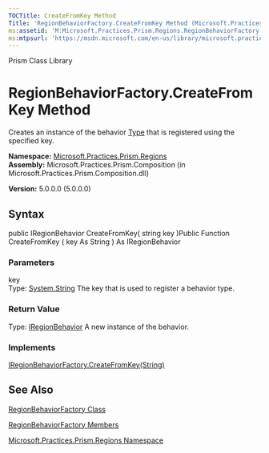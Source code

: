 ```yaml
---
TOCTitle: CreateFromKey Method
Title: 'RegionBehaviorFactory.CreateFromKey Method (Microsoft.Practices.Prism.Regions)'
ms:assetid: 'M:Microsoft.Practices.Prism.Regions.RegionBehaviorFactory.CreateFromKey(System.String)'
ms:mtpsurl: 'https://msdn.microsoft.com/en-us/library/microsoft.practices.prism.regions.regionbehaviorfactory.createfromkey(v=pandp.50)'
---
```


Prism Class Library

RegionBehaviorFactory.CreateFromKey Method
==============================================

Creates an instance of the behavior [Type](http://msdn.microsoft.com/en-us/library/42892f65) that is registered using the specified key.

**Namespace:** [Microsoft.Practices.Prism.Regions](https://msdn.microsoft.com/library/microsoft.practices.prism.regions)
**Assembly:** Microsoft.Practices.Prism.Composition (in Microsoft.Practices.Prism.Composition.dll)

**Version:** 5.0.0.0 (5.0.0.0)

## Syntax


public IRegionBehavior CreateFromKey( string key )Public Function CreateFromKey ( key As String ) As IRegionBehavior

### Parameters

key  
Type: [System.String](http://msdn.microsoft.com/en-us/library/s1wwdcbf)
The key that is used to register a behavior type.

### Return Value

Type: [IRegionBehavior](https://msdn.microsoft.com/library/microsoft.practices.prism.regions.iregionbehavior)
A new instance of the behavior.
### Implements

[IRegionBehaviorFactory.CreateFromKey(String)](https://msdn.microsoft.com/library/microsoft.practices.prism.regions.iregionbehaviorfactory.createfromkey(system.string))

See Also
--------


[RegionBehaviorFactory Class](https://msdn.microsoft.com/library/microsoft.practices.prism.regions.regionbehaviorfactory)

[RegionBehaviorFactory Members](https://msdn.microsoft.com/allmembers.t:microsoft.practices.prism.regions.regionbehaviorfactory)

[Microsoft.Practices.Prism.Regions Namespace](https://msdn.microsoft.com/library/microsoft.practices.prism.regions)
